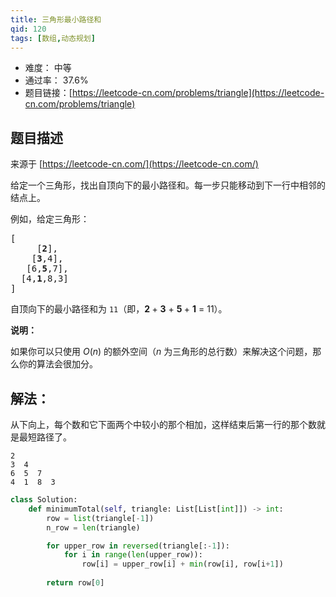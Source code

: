 ```yaml
---
title: 三角形最小路径和
qid: 120
tags: [数组,动态规划]
---
```



- 难度： 中等
- 通过率： 37.6%
- 题目链接：[https://leetcode-cn.com/problems/triangle](https://leetcode-cn.com/problems/triangle)


## 题目描述

来源于 [https://leetcode-cn.com/](https://leetcode-cn.com/)

<p>给定一个三角形，找出自顶向下的最小路径和。每一步只能移动到下一行中相邻的结点上。</p>

<p>例如，给定三角形：</p>

<pre>[
     [<strong>2</strong>],
    [<strong>3</strong>,4],
   [6,<strong>5</strong>,7],
  [4,<strong>1</strong>,8,3]
]
</pre>

<p>自顶向下的最小路径和为&nbsp;<code>11</code>（即，<strong>2&nbsp;</strong>+&nbsp;<strong>3</strong>&nbsp;+&nbsp;<strong>5&nbsp;</strong>+&nbsp;<strong>1</strong>&nbsp;= 11）。</p>

<p><strong>说明：</strong></p>

<p>如果你可以只使用 <em>O</em>(<em>n</em>)&nbsp;的额外空间（<em>n</em> 为三角形的总行数）来解决这个问题，那么你的算法会很加分。</p>


## 解法：

从下向上，每个数和它下面两个中较小的那个相加，这样结束后第一行的那个数就是最短路径了。

```
2
3  4
6  5  7
4  1  8  3
```


```python
class Solution:
    def minimumTotal(self, triangle: List[List[int]]) -> int:
        row = list(triangle[-1])
        n_row = len(triangle)

        for upper_row in reversed(triangle[:-1]):
            for i in range(len(upper_row)):
                row[i] = upper_row[i] + min(row[i], row[i+1])
        
        return row[0]
```